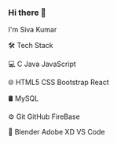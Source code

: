 ### Hi there 👋
I'm Siva Kumar

<!--
**Sivakumar08/Sivakumar08** is a ✨ _special_ ✨ repository because its `README.md` (this file) appears on your GitHub profile.

Here are some ideas to get you started:

- 🔭 I’m currently working on ...
- 🌱 I’m currently learning ...
- 👯 I’m looking to collaborate on ...
- 🤔 I’m looking for help with ...
- 💬 Ask me about ...
- 📫 How to reach me: ...
- 😄 Pronouns: ...
- ⚡ Fun fact: ...
-->
🛠  Tech Stack

💻   C Java JavaScript

🌐   HTML5 CSS Bootstrap React 

🛢    MySQL

⚙️   Git GitHub FireBase 

🔧   Blender Adobe XD VS Code

